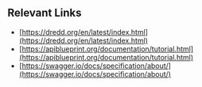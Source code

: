 ## Relevant Links

- [https://dredd.org/en/latest/index.html](https://dredd.org/en/latest/index.html)
- [https://apiblueprint.org/documentation/tutorial.html](https://apiblueprint.org/documentation/tutorial.html)
- [https://swagger.io/docs/specification/about/](https://swagger.io/docs/specification/about/)


<style>

  code, pre {
    background: white;
  }

  .reveal pre {
    border: 4px solid black;
    box-shadow: 0 0 0.5rem 0 rgba(255, 255, 255, 0.4), 0 0 1.5rem 0 rgba(0, 0, 0, 0.2), inset 0 0 1rem 0 rgba(255, 255, 255, 0.4), inset 0 0 2.5rem 0 rgba(0, 0, 0, 0.2);
  }

  .reveal section img {
    max-height: 30vh;
    background: #FFF;
    box-shadow: 0 0 0.5rem 0 rgba(255, 255, 255, 0.4), 0 0 1.5rem 0 rgba(0, 0, 0, 0.2), inset 0 0 1rem 0 rgba(255, 255, 255, 0.4), inset 0 0 2.5rem 0 rgba(0, 0, 0, 0.2);
  }

  .col-2 {
    width: 50%;
    float: left;
  }

  .small-link-wrapper a {
    font-size: 26px;
  }

</style>